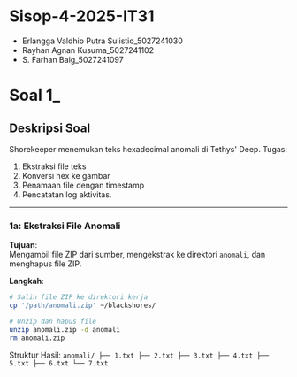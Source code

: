 # Sisop-4-2025-IT31

- Erlangga Valdhio Putra Sulistio_5027241030
- Rayhan Agnan Kusuma_5027241102
- S. Farhan Baig_5027241097


# Soal 1_

## Deskripsi Soal
Shorekeeper menemukan teks hexadecimal anomali di Tethys' Deep. Tugas:
1. Ekstraksi file teks
2. Konversi hex ke gambar
3. Penamaan file dengan timestamp
4. Pencatatan log aktivitas.

---

### **1a: Ekstraksi File Anomali**
**Tujuan**:  
Mengambil file ZIP dari sumber, mengekstrak ke direktori `anomali`, dan menghapus file ZIP.

**Langkah**:
```bash
# Salin file ZIP ke direktori kerja
cp '/path/anomali.zip' ~/blackshores/

# Unzip dan hapus file
unzip anomali.zip -d anomali
rm anomali.zip
```

Struktur Hasil:
`
anomali/
├── 1.txt
├── 2.txt
├── 3.txt
├── 4.txt
├── 5.txt
├── 6.txt
└── 7.txt
`
